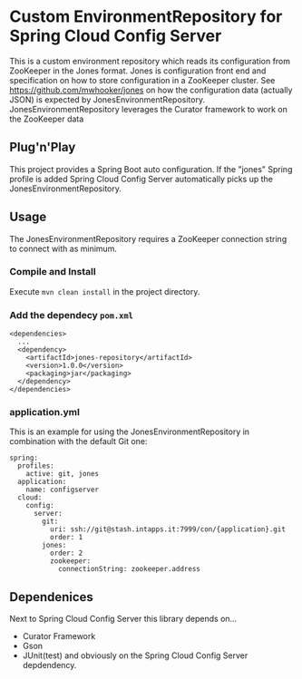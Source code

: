 # Custom EnvironmentRepository for Spring Cloud Config Server

This is a custom environment repository which reads its configuration from ZooKeeper in the Jones format.
Jones is configuration front end and specification on how to store configuration in a ZooKeeper cluster.
See https://github.com/mwhooker/jones on how the configuration data (actually JSON) is expected by 
JonesEnvironmentRepository.
JonesEnvironmentRepository leverages the Curator framework to work on the ZooKeeper data

## Plug'n'Play
This project provides a Spring Boot auto configuration.
If the "jones" Spring profile is added Spring Cloud Config Server automatically picks up the 
JonesEnvironmentRepository.

## Usage
The JonesEnvironmentRepository requires a ZooKeeper connection string to connect with as minimum.

### Compile and Install
Execute ```mvn clean install``` in the project directory.

### Add the dependecy ```pom.xml```

    <dependencies>
      ...
      <dependency>
        <artifactId>jones-repository</artifactId>
        <version>1.0.0</version>
        <packaging>jar</packaging> 
      </dependency>
    </dependencies>
    
### application.yml
This is an example for using the JonesEnvironmentRepository in combination with the default Git one:

    spring:
      profiles:
        active: git, jones
      application:
        name: configserver
      cloud:
        config:
          server:
            git:
              uri: ssh://git@stash.intapps.it:7999/con/{application}.git
              order: 1
            jones:
              order: 2
              zookeeper:
                connectionString: zookeeper.address
       
## Dependenices
Next to Spring Cloud Config Server this library depends on...
* Curator Framework
* Gson
* JUnit(test) and obviously on the Spring Cloud Config Server 
depdendency.
